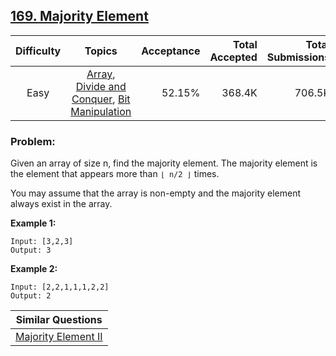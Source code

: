 ## [169. Majority Element](https://leetcode.com/problems/majority-element/)

| Difficulty | Topics | Acceptance | Total Accepted | Total Submissions |
| :-: | :-: | --: | --: | --: |
| Easy | [Array](https://leetcode.com/tag/array/), [Divide and Conquer](https://leetcode.com/tag/divide-and-conquer/), [Bit Manipulation](https://leetcode.com/tag/bit-manipulation/) | 52.15% | 368.4K | 706.5K |

### Problem:

Given an array of size n, find the majority element. The majority element is the element that appears more than `⌊ n/2 ⌋` times.

You may assume that the array is non-empty and the majority element always exist in the array.

**Example 1:**

```
Input: [3,2,3]
Output: 3
```

**Example 2:**

```
Input: [2,2,1,1,1,2,2]
Output: 2

```

| Similar Questions |
| --- |
| [Majority Element II](https://leetcode.com/problems/majority-element-ii/) |
